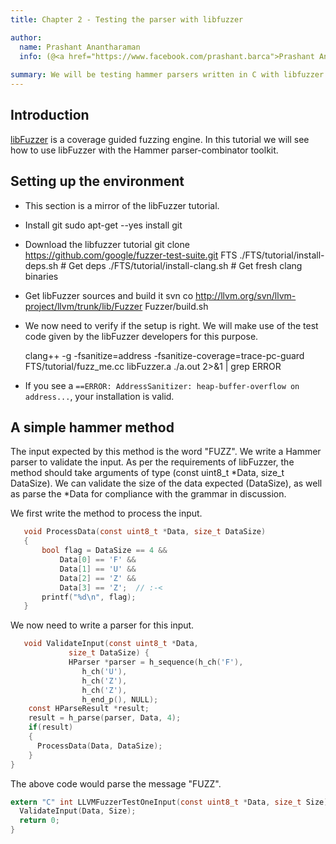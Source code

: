 ```yaml
---
title: Chapter 2 - Testing the parser with libfuzzer

author:
  name: Prashant Anantharaman
  info: (@<a href="https://www.facebook.com/prashant.barca">Prashant Anantharaman</a>)
  
summary: We will be testing hammer parsers written in C with libfuzzer to expose common C stack overflows, buffer overflows, memory leaks, etc.
---
```


## Introduction

[libFuzzer](https://github.com/google/fuzzer-test-suite/blob/master/tutorial/libFuzzerTutorial.md) is a coverage guided fuzzing engine. In this tutorial we will see how to use libFuzzer with the Hammer parser-combinator toolkit.

## Setting up the environment

- This section is a mirror of the libFuzzer tutorial.


- Install git
  sudo apt-get --yes install git
- Download the libfuzzer tutorial
  git clone https://github.com/google/fuzzer-test-suite.git FTS
  ./FTS/tutorial/install-deps.sh  # Get deps
  ./FTS/tutorial/install-clang.sh # Get fresh clang binaries
- Get libFuzzer sources and build it
  svn co http://llvm.org/svn/llvm-project/llvm/trunk/lib/Fuzzer
  Fuzzer/build.sh


- We now need to verify if the setup is right. We will make use of the test code given by the libFuzzer developers for this purpose.

  clang++ -g -fsanitize=address -fsanitize-coverage=trace-pc-guard FTS/tutorial/fuzz_me.cc libFuzzer.a
  ./a.out 2>&1 | grep ERROR

- If you see a ```==ERROR: AddressSanitizer: heap-buffer-overflow on address...```, your installation is valid.

## A simple hammer method

The input expected by this method is the word "FUZZ". We write a Hammer parser to validate the input. As per the requirements of libFuzzer, the method should take arguments of type (const uint8_t *Data, size_t DataSize). We can validate the size of the data expected (DataSize), as well as parse the *Data for compliance with the grammar in discussion.

We first write the method to process the input.

```c
   void ProcessData(const uint8_t *Data, size_t DataSize)
   {       
   	   bool flag = DataSize == 4 &&
    	   Data[0] == 'F' &&
    	   Data[1] == 'U' &&
    	   Data[2] == 'Z' &&
    	   Data[3] == 'Z';  // :‑<
  	   printf("%d\n", flag);
   }
```

We now need to write a parser for this input.

```c
   void ValidateInput(const uint8_t *Data,
   	         size_t DataSize) {
    		 HParser *parser = h_sequence(h_ch('F'),
                h_ch('U'),
                h_ch('Z'),
                h_ch('Z'),
                h_end_p(), NULL);
    const HParseResult *result;
    result = h_parse(parser, Data, 4);
    if(result)
    {
      ProcessData(Data, DataSize);
    }
}
```

The above code would parse the message "FUZZ".

```c
extern "C" int LLVMFuzzerTestOneInput(const uint8_t *Data, size_t Size) {
  ValidateInput(Data, Size);
  return 0;
}
```
